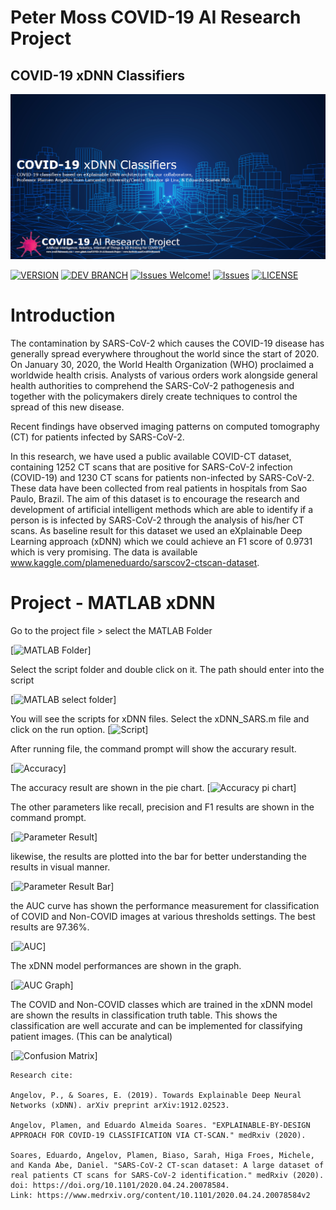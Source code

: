 # Peter Moss COVID-19 AI Research Project
## COVID-19 xDNN Classifiers
[![xDNN](./Media/Images/covid-19-ai-research-xdnn.png)](https://github.com/COVID-19-AI-Research-Project/xDNN)

[![VERSION](https://img.shields.io/badge/VERSION-0.0.0-blue.svg)](https://github.com/COVID-19-AI-Research-Project/xDNN/tree/0.0.0) [![DEV BRANCH](https://img.shields.io/badge/DEV%20BRANCH-0.1.0-blue.svg)](https://github.com/COVID-19-AI-Research-Project/xDNN/tree/0.1.0) [![Issues Welcome!](https://img.shields.io/badge/Contributions-Welcome-lightgrey.svg)](CONTRIBUTING.md) [![Issues](https://img.shields.io/badge/Issues-Welcome-lightgrey.svg)](issues) [![LICENSE](https://img.shields.io/badge/LICENSE-MIT-blue.svg)](LICENSE)

#  Introduction

The contamination by SARS-CoV-2 which causes the COVID-19 disease has generally spread everywhere throughout the world since the start of 2020. On January 30, 2020, the World Health Organization (WHO) proclaimed a worldwide health crisis. Analysts of various orders work alongside general health authorities to comprehend the SARS-CoV-2 pathogenesis and together with the policymakers direly create techniques to control the spread of this new disease.

Recent findings have observed imaging patterns on computed tomography (CT) for patients infected by SARS-CoV-2.

In this research, we have used a public available COVID-CT dataset, containing 1252 CT scans that are positive for SARS-CoV-2 infection (COVID-19) and 1230 CT scans for patients non-infected by SARS-CoV-2.
These data have been collected from real patients in hospitals from Sao Paulo, Brazil.
The aim of this dataset is to encourage the research and development of artificial intelligent methods which are able to identify if a person is is infected by SARS-CoV-2 through the analysis of his/her CT scans.
As baseline result for this dataset we used an eXplainable Deep Learning approach (xDNN) which we could achieve an F1 score of 0.9731 which is very promising.
The data is available www.kaggle.com/plameneduardo/sarscov2-ctscan-dataset.


# Project - MATLAB xDNN

Go to the project file > select the MATLAB Folder

[![MATLAB Folder](./Media/Images/project_01/image_01.jpg)]


Select the script folder and double click on it. The path should enter into the script

[![MATLAB select folder](./Media/Images/project_01/image_02.jpg)]

You will see the scripts for xDNN files. Select the xDNN_SARS.m file and click on the run option.
[![Script](./Media/Images/project_01/image_03.jpg)]

After running file, the command prompt will show the accurary result.

[![Accuracy](./Media/Images/project_01/image_04.jpg)]

The accuracy result are shown in the pie chart.
[![Accuracy pi chart](./Media/Images/project_01/image_07.jpg)]

The other parameters like recall, precision and F1 results are shown in the command prompt.

[![Parameter Result](./Media/Images/project_01/image_05.jpg)]

likewise, the results are plotted into the bar for better understanding the results in visual manner.

[![Parameter Result Bar](./Media/Images/project_01/image_08.jpg)]

the AUC curve has shown the performance measurement for classification of COVID and Non-COVID images at various thresholds settings. The best results are 97.36%.

[![AUC](../Media/Images/project_01/image_06.jpg)]

The xDNN model performances are shown in the graph.

[![AUC Graph](./Media/Images/project_01/image_09.jpg)]

The COVID and Non-COVID classes which are trained in the xDNN model are shown the results in classification truth table. This shows the classification are well accurate and can be implemented for classifying patient images. (This can be analytical)

[![Confusion Matrix](./Media/Images/project_01/image_10.jpg)]


```
Research cite:

Angelov, P., & Soares, E. (2019). Towards Explainable Deep Neural Networks (xDNN). arXiv preprint arXiv:1912.02523.

Angelov, Plamen, and Eduardo Almeida Soares. "EXPLAINABLE-BY-DESIGN APPROACH FOR COVID-19 CLASSIFICATION VIA CT-SCAN." medRxiv (2020).

Soares, Eduardo, Angelov, Plamen, Biaso, Sarah, Higa Froes, Michele, and Kanda Abe, Daniel. "SARS-CoV-2 CT-scan dataset: A large dataset of real patients CT scans for SARS-CoV-2 identification." medRxiv (2020). doi: https://doi.org/10.1101/2020.04.24.20078584.
Link: https://www.medrxiv.org/content/10.1101/2020.04.24.20078584v2
```

